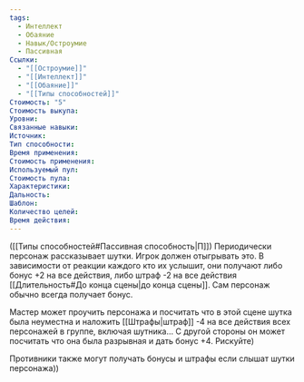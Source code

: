 ```yaml
---
tags:
  - Интеллект
  - Обаяние
  - Навык/Остроумие
  - Пассивная
Ссылки:
  - "[[Остроумие]]"
  - "[[Интеллект]]"
  - "[[Обаяние]]"
  - "[[Типы способностей]]"
Стоимость: "5"
Стоимость выкупа:
Уровни:
Связанные навыки:
Источник:
Тип способности:
Время применения:
Стоимость применения:
Используемый пул:
Стоимость пула:
Характеристики:
Дальность:
Шаблон:
Количество целей:
Время действия:
---
```

([[Типы способностей#Пассивная способность|П]]) Периодически персонаж рассказывает шутки. Игрок должен отыгрывать это. В зависимости от реакции каждого кто их услышит, они получают либо бонус +2 на все действия, либо штраф -2 на все действия [[Длительность#До конца сцены|до конца сцены]]. Сам персонаж обычно всегда получает бонус.

Мастер может проучить персонажа и посчитать что в этой сцене шутка была неуместна и наложить [[Штрафы|штраф]] -4 на все действия всех персонажей в группе, включая шутника... С другой стороны он может посчитать что она была разрывная и дать бонус +4. Рискуйте)

Противники также могут получать бонусы и штрафы если слышат шутки персонажа))